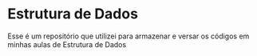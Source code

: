 # Estrutura de Dados

Esse é um repositório que utilizei para armazenar e versar os códigos em minhas aulas de Estrutura de Dados
